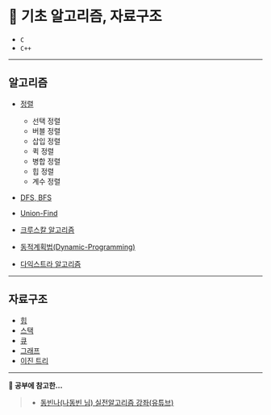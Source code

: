 # 📃 기초 알고리즘, 자료구조

- `C`
- `C++`

---

## 알고리즘

- [정렬](https://github.com/ryong9rrr/algorithm-basic-c/tree/master/%EC%95%8C%EA%B3%A0%EB%A6%AC%EC%A6%98/%EC%A0%95%EB%A0%AC)

  - 선택 정렬
  - 버블 정렬
  - 삽입 정렬
  - 퀵 정렬
  - 병합 정렬
  - 힙 정렬
  - 계수 정렬

- [DFS, BFS](https://github.com/ryong9rrr/algorithm-basic-c/tree/master/%EC%95%8C%EA%B3%A0%EB%A6%AC%EC%A6%98/DFS%2C%20BFS)

- [Union-Find](https://github.com/ryong9rrr/algorithm-basic-c/tree/master/%EC%95%8C%EA%B3%A0%EB%A6%AC%EC%A6%98/Union-Find)

- [크루스칼 알고리즘](https://github.com/ryong9rrr/algorithm-basic-c/tree/master/%EC%95%8C%EA%B3%A0%EB%A6%AC%EC%A6%98/%ED%81%AC%EB%A3%A8%EC%8A%A4%EC%B9%BC%20%EC%95%8C%EA%B3%A0%EB%A6%AC%EC%A6%98)

- [동적계획법(Dynamic-Programming)](https://github.com/ryong9rrr/algorithm-basic-c/tree/master/%EC%95%8C%EA%B3%A0%EB%A6%AC%EC%A6%98/%EB%8F%99%EC%A0%81%EA%B3%84%ED%9A%8D%EB%B2%95)

- [다익스트라 알고리즘]()

---

## 자료구조

- [힙](https://github.com/ryong9rrr/algorithm-basic-c/tree/master/%EC%9E%90%EB%A3%8C%EA%B5%AC%EC%A1%B0/%ED%9E%99)
- [스택](https://github.com/ryong9rrr/algorithm-basic-c/tree/master/%EC%9E%90%EB%A3%8C%EA%B5%AC%EC%A1%B0/%EC%8A%A4%ED%83%9D)
- [큐](https://github.com/ryong9rrr/algorithm-basic-c/tree/master/%EC%9E%90%EB%A3%8C%EA%B5%AC%EC%A1%B0/%ED%81%90)
- [그래프](https://github.com/ryong9rrr/algorithm-basic-c/tree/master/%EC%9E%90%EB%A3%8C%EA%B5%AC%EC%A1%B0/%EA%B7%B8%EB%9E%98%ED%94%84)
- [이진 트리](https://github.com/ryong9rrr/algorithm-basic-c/tree/master/%EC%9E%90%EB%A3%8C%EA%B5%AC%EC%A1%B0/%EC%9D%B4%EC%A7%84%ED%8A%B8%EB%A6%AC)

---

<strong>🌈 공부에 참고한...</strong>

> - [동빈나(나동빈 님) 실전알고리즘 강좌(유튜브)](https://www.youtube.com/watch?v=qQ5iLNjpxSk&list=PLRx0vPvlEmdDHxCvAQS1_6XV4deOwfVrz&index=1)
